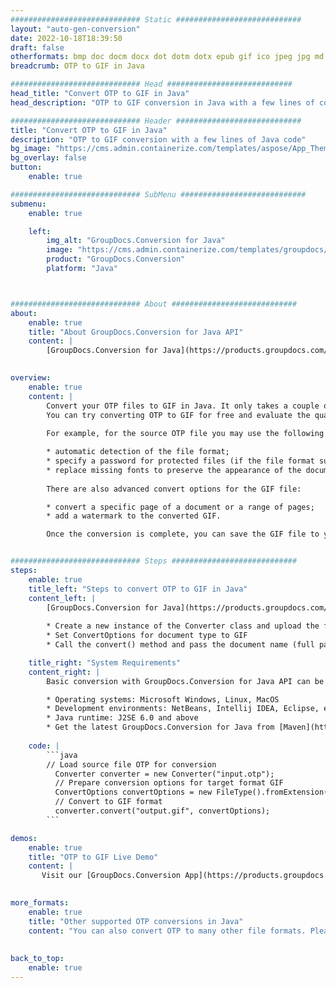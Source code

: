```yaml
---
############################# Static ############################
layout: "auto-gen-conversion"
date: 2022-10-18T18:39:50
draft: false
otherformats: bmp doc docm docx dot dotm dotx epub gif ico jpeg jpg md odt ott pdf png psd rtf tex tif tiff txt xps
breadcrumb: OTP to GIF in Java

############################# Head ############################
head_title: "Convert OTP to GIF in Java"
head_description: "OTP to GIF conversion in Java with a few lines of code. Convert over 160 file formats using the GroupDocs document conversion API for Java"

############################# Header ############################
title: "Convert OTP to GIF in Java"
description: "OTP to GIF conversion with a few lines of Java code"
bg_image: "https://cms.admin.containerize.com/templates/aspose/App_Themes/V3/images/bg/header1.png"
bg_overlay: false
button:
    enable: true

############################# SubMenu ############################
submenu:
    enable: true

    left:
        img_alt: "GroupDocs.Conversion for Java"
        image: "https://cms.admin.containerize.com/templates/groupdocs/images/product-logos/90x90-noborder/groupdocs-conversion-java.png"
        product: "GroupDocs.Conversion"
        platform: "Java"



############################# About ############################
about:
    enable: true
    title: "About GroupDocs.Conversion for Java API"
    content: |
        [GroupDocs.Conversion for Java](https://products.groupdocs.com/conversion/java/) is an advanced file format conversion API for converting between popular image and document formats such as Microsoft Office, OpenDocument, PDF, HTML, email, CAD. and much more with just a few lines of code. The native API automatically detects the formats of the original documents and offers many options for customizing the converted documents. Along with the function of extracting information from a document, it also supports caching of the conversion results to the local disk by default. However, any type of cache storage can be supported by implementing the appropriate interfaces - Amazon S3, Dropbox, Google Drive, Windows Azure, Reddis, or any others.
    

overview:
    enable: true
    content: |
        Convert your OTP files to GIF in Java. It only takes a couple of lines of Java code on any platform of your choice, such as Windows, Linux, macOS.
        You can try converting OTP to GIF for free and evaluate the quality of the conversion results. Along with simple file conversion scripts, you can try more sophisticated options for loading the OTP source file and storing the GIF output. 
        
        For example, for the source OTP file you may use the following load options:

        * automatic detection of the file format;
        * specify a password for protected files (if the file format supports it);
        * replace missing fonts to preserve the appearance of the document.
        
        There are also advanced convert options for the GIF file:

        * convert a specific page of a document or a range of pages;
        * add a watermark to the converted GIF.

        Once the conversion is complete, you can save the GIF file to your local file path or to any third party storage such as FTP, Amazon S3, Google Drive, Dropbox etc. Please note - to convert OTP to GIF, you do not need to install any additional software, such as MS Office, Open Office, Adobe Acrobat Reader etc.


############################# Steps ############################
steps:
    enable: true
    title_left: "Steps to convert OTP to GIF in Java"
    content_left: |
        [GroupDocs.Conversion for Java](https://products.groupdocs.com/conversion/java/) allows developers to easily convert OTP file to GIF with a few lines of code.
        
        * Create a new instance of the Converter class and upload the file OTP with the full path
        * Set ConvertOptions for document type to GIF
        * Call the convert() method and pass the document name (full path) and format (GIF) as a parameter

    title_right: "System Requirements"
    content_right: |
        Basic conversion with GroupDocs.Conversion for Java API can be done with just a few lines of code. Our APIs are supported on all major platforms and operating systems. Before executing the code below, make sure you have the following prerequisites installed on your system.

        * Operating systems: Microsoft Windows, Linux, MacOS
        * Development environments: NetBeans, Intellij IDEA, Eclipse, etc.
        * Java runtime: J2SE 6.0 and above
        * Get the latest GroupDocs.Conversion for Java from [Maven](https://repository.groupdocs.com/webapp/#/artifacts/browse/tree/General/repo/com/groupdocs/groupdocs-conversion)
         
    code: |
        ```java    
        // Load source file OTP for conversion
          Converter converter = new Converter("input.otp");
          // Prepare conversion options for target format GIF
          ConvertOptions convertOptions = new FileType().fromExtension("gif").getConvertOptions();
          // Convert to GIF format
          converter.convert("output.gif", convertOptions);
        ```

demos:
    enable: true
    title: "OTP to GIF Live Demo"
    content: |
       Visit our [GroupDocs.Conversion App](https://products.groupdocs.app/conversion/family) website and try OTP to GIF conversion now. The free demo has the following benefits
          

more_formats:
    enable: true
    title: "Other supported OTP conversions in Java"
    content: "You can also convert OTP to many other file formats. Please see the list below."
       
       
back_to_top:
    enable: true
---
```

